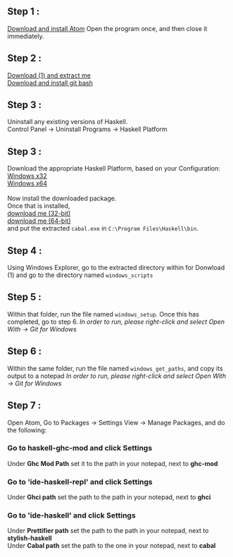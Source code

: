 ## Step 1 :
[Download and install Atom](https://atom.io)
Open the program once, and then close it immediately.
## Step 2 :
[Download (1) and extract me](https://github.com/livecodealex/haskell-atom/archive/master.zip) <br />
[Download and install git bash](https://github.com/git-for-windows/git/releases/download/v2.14.1.windows.1/Git-2.14.1-64-bit.exe)
## Step 3 :
Uninstall any existing versions of Haskell.
<br />
Control Panel -> Uninstall Programs -> Haskell Platform
## Step 3 :
Download the appropriate Haskell Platform, based on your Configuration:<br />
[Windows x32](https://www.haskell.org/platform/download/8.0.2/HaskellPlatform-8.0.2-a-full-i386-setup.exe) <br />
[Windows x64](https://www.haskell.org/platform/download/8.0.2/HaskellPlatform-8.0.2-a-full-x86_64-setup.exe) <br />
<br />
Now install the downloaded package.
<br />
Once that is installed, <br />
[download me (32-bit)](https://www.haskell.org/cabal/release/cabal-install-2.0.0.0/cabal-install-2.0.0.0-i386-unknown-mingw32.zip)
<br />
[download me (64-bit)](https://www.haskell.org/cabal/release/cabal-install-2.0.0.0/cabal-install-2.0.0.0-x86_64-unknown-mingw32.zip)<br />
and put the extracted `cabal.exe` in `C:\Program Files\Haskell\bin`.
## Step 4 :
Using Windows Explorer, go to the extracted directory within for Donwload (1) and go to the directory named `windows_scripts`
## Step 5 :
Within that folder, run the file named `windows_setup`. Once this has completed, go to step 6.
*In order to run, please right-click and select Open With -> Git for Windows*
## Step 6 :
Within the same folder, run the file named `windows_get_paths`, and copy its output to a notepad
*In order to run, please right-click and select Open With -> Git for Windows*
## Step 7 :
Open Atom, Go to Packages -> Settings View -> Manage Packages, and do the following:
### Go to haskell-ghc-mod and click Settings
Under **Ghc Mod Path** set it to the path in your notepad, next to **ghc-mod**

### Go to 'ide-haskell-repl' and click Settings<br />
Under **Ghci path** set the path to the path in your notepad, next to **ghci** <br />

### Go to 'ide-haskell' and click Settings<br />
Under **Prettifier path** set the path to the path in your notepad, next to **stylish-haskell** <br />
Under **Cabal path** set the path to the one in your notepad, next to **cabal** <br />
